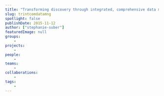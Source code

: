 ```yaml
---
title: "Transforming discovery through integrated, comprehensive data management"
slug: trintcomdatamng
spotlight: false
publishDate: 2015-11-12
author: ["stephanie-suber"]
featuredImage: null
groups:
    - 
projects:
    - 
people:
    - 
teams: 
    - 
collaborations:
    - 
tags:
    - 
---
```


